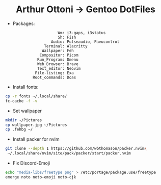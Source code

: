 <h1 style=text-align:center> Arthur Ottoni -> Gentoo DotFiles</h1>

* Packages:
```
                       Wm: i3-gaps, i3status
                       Sh: Fish
                    Audio: Pulseaudio, Pavucontrol
                 Terminal: Alacritty
                Wallpaper: Feh
               Compositor: Picom 
              Run_Program: Dmenu
              Web_Browser: Brave
              Text_editor: Neovim
             File-listing: Exa
            Root_commands: Doas 
```

* Install fonts:
```bash
cp -r fonts ~/.local/share/
fc-cache -f -v
```

* Set wallpaper
```bash
mkdir ~/Pictures
cp wallpaper.jpg ~/Pictures
cp .fehbg ~/

```

* Install packer for nvim
```bash
git clone --depth 1 https://github.com/wbthomason/packer.nvim\
 ~/.local/share/nvim/site/pack/packer/start/packer.nvim
```

* Fix Discord-Emoji
```bash
echo "media-libs/freetype png" > /etc/portage/package.use/freetype
emerge noto noto-emoji noto-cjk
```


